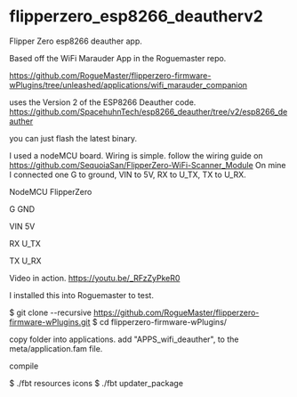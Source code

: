 # flipperzero_esp8266_deautherv2
Flipper Zero esp8266 deauther app.


Based off the WiFi Marauder App in the Roguemaster repo.

https://github.com/RogueMaster/flipperzero-firmware-wPlugins/tree/unleashed/applications/wifi_marauder_companion

uses the Version 2 of the ESP8266 Deauther code.
https://github.com/SpacehuhnTech/esp8266_deauther/tree/v2/esp8266_deauther

you can just flash the latest binary.

I used a nodeMCU board. Wiring is simple. follow the wiring guide on https://github.com/SequoiaSan/FlipperZero-WiFi-Scanner_Module
On mine I connected one G to ground, VIN to 5V, RX to U_TX, TX to U_RX.

NodeMCU   FlipperZero

G         GND

VIN       5V

RX        U_TX

TX        U_RX



Video in action.
https://youtu.be/_RFzZyPkeR0

I installed this into Roguemaster to test.

$ git clone --recursive https://github.com/RogueMaster/flipperzero-firmware-wPlugins.git
$ cd flipperzero-firmware-wPlugins/

copy folder into applications.
add "APPS_wifi_deauther", to the meta/application.fam file.

compile

$ ./fbt resources icons
$ ./fbt updater_package
